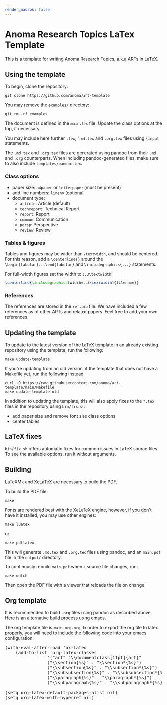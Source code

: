 ```yaml
---
render_macros: false
---
```


# Anoma Research Topics LaTex Template

This is a template for writing Anoma Research Topics, a.k.a ARTs in LaTeX.

## Using the template

To begin, clone the repository:

`git clone https://github.com/anoma/art-template`

You may remove the `examples/` directory:

`git rm -rf examples`

The document is defined in the `main.tex` file.
Update the class options at the top, if necessary.

You may include here further `.tex`, '`.md.tex` and `.org.tex` files
using `\input` statements.

The `.md.tex` and `.org.tex` files are generated using pandoc
from their `.md` and `.org` counterparts.
When including pandoc-generated files,
make sure to also include `templates/pandoc.tex`.

### Class options

- paper size: `a4paper` or `letterpaper` (must be present)
- add line numbers: `lineno` (optional)
- document type:
  - `article`: Article (default)
  - `techreport`: Technical Report
  - `report`: Report
  - `commun`: Communication
  - `persp`: Perspective
  - `review`: Review

### Tables & figures

Tables and figures may be wider than `\textwidth`, and should be centered.
For this reason, add a `\centerline{}`
around the `\begin{tabular}...\end{tabular}`
and `\includegraphics{...}` statements.

For full-width figures set the width to `1.3\textwidth`:

```latex
\centerline{\includegraphics[width=1.3\textwidth]{filename}}
```

### References

The references are stored in the `ref.bib` file. We have included a few
references as of other ARTs and related papers. Feel free to add your own
references.

## Updating the template

To update to the latest version of the LaTeX template
in an already existing repository using the template,
run the following:

```
make update-template
```

If you're updating from an old version of the template
that does not have a Makefile yet, run the following instead:

```
curl -O https://raw.githubusercontent.com/anoma/art-template/main/Makefile
make update-template-old
```

In addition to updating the template,
this will also apply fixes to the `*.tex` files in the repository using `bin/fix.sh`:
- add paper size and remove font size class options
- center tables

## LaTeX fixes

`bin/fix.sh` offers automatic fixes for common issues in LaTeX source files.
To see the available options, run it without arguments.

## Building

LaTeXMk and XeLaTeX are necessary to build the PDF.

To build the PDF file:

```
make
```

Fonts are rendered best with the XeLaTeX engine, however,
if you don't have it installed, you may use other engines:

`make luatex`

or

`make pdflatex`


This will generate `.md.tex` and `.org.tex` files using pandoc,
and an `main.pdf` file in the `output/` directory.


To continously rebuild `main.pdf` when a source file changes, run:

```
make watch
```

Then open the PDF file with a viewer that reloads the file on change.

## Org template

It is recommended to build `.org` files using pandoc as described above.
Here is an alternative build process using emacs.

The org template file is `main-org.org`,
In order to export the org file to latex properly,
you will need to include the following code into your emacs configuration:

<pre>
(with-eval-after-load 'ox-latex
    (add-to-list 'org-latex-classes
                '("art" "\\documentclass[11pt]{art}"
                ("\\section{%s}" . "\\section*{%s}")
                ("\\subsection{%s}" . "\\subsection*{%s}")
                ("\\subsubsection{%s}" . "\\subsubsection*{%s}")
                ("\\paragraph{%s}" . "\\paragraph*{%s}")
                ("\\subparagraph{%s}" . "\\subparagraph*{%s}"))))

(setq org-latex-default-packages-alist nil)
(setq org-latex-with-hyperref nil)
</pre>

